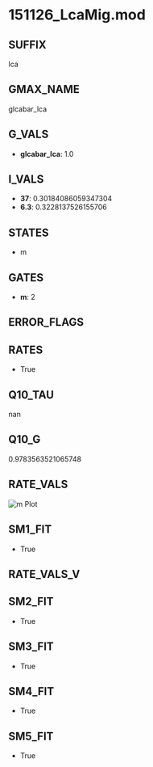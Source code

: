 # 151126_LcaMig.mod

## SUFFIX

lca

## GMAX_NAME

glcabar_lca

## G_VALS

- **glcabar_lca**: 1.0

## I_VALS

- **37**: 0.30184086059347304
- **6.3**: 0.3228137526155706

## STATES

- m

## GATES

- **m**: 2

## ERROR_FLAGS


## RATES

- True

## Q10_TAU

nan

## Q10_G

0.9783563521065748

## RATE_VALS

![m Plot](/Users/pbozelos/Dropbox/icg-Chai-Panos/supermodels/output_markdown_files/Ca/151126_LcaMig.mod/images/m.png)

## SM1_FIT

- True

## RATE_VALS_V

## SM2_FIT

- True

## SM3_FIT

- True

## SM4_FIT

- True

## SM5_FIT

- True

